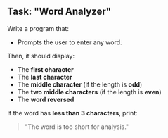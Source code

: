 ## Task: "Word Analyzer"

Write a program that:

- Prompts the user to enter any word.

Then, it should display:

- The **first character**
- The **last character**
- The **middle character** (if the length is **odd**)
- The **two middle characters** (if the length is **even**)
- The **word reversed** 

If the word has **less than 3 characters**, print:

> "The word is too short for analysis."
